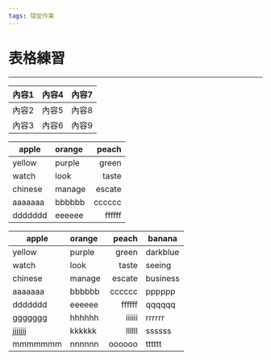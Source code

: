 ```yaml
---
tags: 隨堂作業
---
```



# 表格練習
---
| 內容1 | 內容4 | 內容7 |
| ----- | ----- | ----- |
| 內容2 | 內容5 | 內容8 |
| 內容3 | 內容6 | 內容9 |





| apple   | orange |  peach |
| ------- |:------ | ------:|
| yellow  | purple |  green |
| watch   | look   |  taste |
| chinese | manage | escate |
| aaaaaaa | bbbbbb | cccccc |
| ddddddd | eeeeee | ffffff |


| apple   | orange |  peach | banana   |
| ------- |:------ | ------:| -------- |
| yellow  | purple |  green | darkblue |
| watch   | look   |  taste | seeing   |
| chinese | manage | escate | business |
| aaaaaaa | bbbbbb | cccccc | pppppp   |
| ddddddd | eeeeee | ffffff | qqqqqq   |
| ggggggg | hhhhhh | iiiiii | rrrrrr   |
| jjjjjjj | kkkkkk | llllll | ssssss   |
| mmmmmmm | nnnnnn | oooooo | tttttt   |

